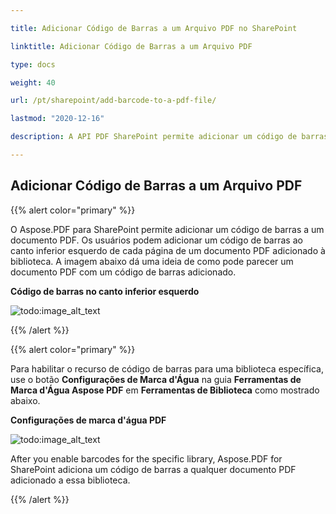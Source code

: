 ```yaml
---

title: Adicionar Código de Barras a um Arquivo PDF no SharePoint

linktitle: Adicionar Código de Barras a um Arquivo PDF

type: docs

weight: 40

url: /pt/sharepoint/add-barcode-to-a-pdf-file/

lastmod: "2020-12-16"

description: A API PDF SharePoint permite adicionar um código de barras a um documento PDF conforme mostrado na imagem abaixo.

---
```




## **Adicionar Código de Barras a um Arquivo PDF**



{{% alert color="primary" %}}



O Aspose.PDF para SharePoint permite adicionar um código de barras a um documento PDF. Os usuários podem adicionar um código de barras ao canto inferior esquerdo de cada página de um documento PDF adicionado à biblioteca. A imagem abaixo dá uma ideia de como pode parecer um documento PDF com um código de barras adicionado.



**Código de barras no canto inferior esquerdo**



![todo:image_alt_text](add-barcode-to-a-pdf-file_1.png)



{{% /alert %}}



{{% alert color="primary" %}}



Para habilitar o recurso de código de barras para uma biblioteca específica, use o botão **Configurações de Marca d'Água** na guia **Ferramentas de Marca d'Água Aspose PDF** em **Ferramentas de Biblioteca** como mostrado abaixo.



**Configurações de marca d'água PDF**




![todo:image_alt_text](add-barcode-to-a-pdf-file_2.png)

After you enable barcodes for the specific library, Aspose.PDF for SharePoint adiciona um código de barras a qualquer documento PDF adicionado a essa biblioteca.



{{% /alert %}}